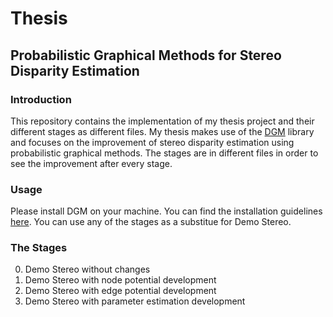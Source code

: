 # Thesis 

## Probabilistic Graphical Methods for Stereo Disparity Estimation

### Introduction
This repository contains the implementation of my thesis project and their different stages as different files. My thesis makes use of the [DGM](http://research.project-10.de/dgmdoc/index.html) library and focuses on the improvement of stereo disparity estimation using probabilistic graphical methods. The stages are in different files in order to see the improvement after every stage. 

### Usage
Please install DGM on your machine. You can find the installation guidelines [here](http://research.project-10.de/dgmdoc/a01843.html).
You can use any of the stages as a substitue for Demo Stereo. 

### The Stages
0. Demo Stereo without changes
1. Demo Stereo with node potential development
2. Demo Stereo with edge potential development
3. Demo Stereo with parameter estimation development
